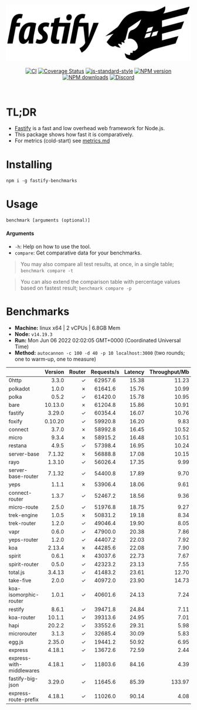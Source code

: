 <div align="center">
  <img src="https://github.com/fastify/graphics/raw/HEAD/fastify-landscape-outlined.svg" width="650" height="auto"/>
</div>

<div align="center">

[![CI](https://github.com/fastify/fastify/workflows/ci/badge.svg)](https://github.com/fastify/fastify/actions/workflows/ci.yml)
[![Coverage Status](https://coveralls.io/repos/github/fastify/fastify/badge.svg?branch=master)](https://coveralls.io/github/fastify/fastify?branch=master)
[![js-standard-style](https://img.shields.io/badge/code%20style-standard-brightgreen.svg?style=flat)](http://standardjs.com/)
[![NPM version](https://img.shields.io/npm/v/fastify.svg?style=flat)](https://www.npmjs.com/package/fastify)
[![NPM downloads](https://img.shields.io/npm/dm/fastify.svg?style=flat)](https://www.npmjs.com/package/fastify) [![Discord](https://img.shields.io/discord/725613461949906985)](https://discord.gg/fastify)

</div>
<br />

# TL;DR

* [Fastify](https://github.com/fastify/fastify) is a fast and low overhead web framework for Node.js.
* This package shows how fast it is comparatively.
* For metrics (cold-start) see [metrics.md](./METRICS.md)

# Installing

```
npm i -g fastify-benchmarks
```

# Usage

```
benchmark [arguments (optional)]
```

#### Arguments

* `-h`: Help on how to use the tool.
* `compare`: Get comparative data for your benchmarks.

> You may also compare all test results, at once, in a single table; `benchmark compare -t`

> You can also extend the comparison table with percentage values based on fastest result; `benchmark compare -p`
# Benchmarks

* __Machine:__ linux x64 | 2 vCPUs | 6.8GB Mem
* __Node:__ `v14.19.3`
* __Run:__ Mon Jun 06 2022 02:02:05 GMT+0000 (Coordinated Universal Time)
* __Method:__ `autocannon -c 100 -d 40 -p 10 localhost:3000` (two rounds; one to warm-up, one to measure)

|                          | Version | Router | Requests/s | Latency | Throughput/Mb |
| :--                      | --:     | --:    | :-:        | --:     | --:           |
| 0http                    | 3.3.0   | ✓      | 62957.6    | 15.38   | 11.23         |
| polkadot                 | 1.0.0   | ✗      | 61641.6    | 15.76   | 10.99         |
| polka                    | 0.5.2   | ✓      | 61420.0    | 15.78   | 10.95         |
| bare                     | 10.13.0 | ✗      | 61204.8    | 15.86   | 10.91         |
| fastify                  | 3.29.0  | ✓      | 60354.4    | 16.07   | 10.76         |
| foxify                   | 0.10.20 | ✓      | 59920.8    | 16.20   | 9.83          |
| connect                  | 3.7.0   | ✗      | 58992.8    | 16.45   | 10.52         |
| micro                    | 9.3.4   | ✗      | 58915.2    | 16.48   | 10.51         |
| restana                  | 4.9.5   | ✓      | 57398.4    | 16.95   | 10.24         |
| server-base              | 7.1.32  | ✗      | 56888.8    | 17.08   | 10.15         |
| rayo                     | 1.3.10  | ✓      | 56026.4    | 17.35   | 9.99          |
| server-base-router       | 7.1.32  | ✓      | 54400.8    | 17.89   | 9.70          |
| yeps                     | 1.1.1   | ✗      | 53906.4    | 18.06   | 9.61          |
| connect-router           | 1.3.7   | ✓      | 52467.2    | 18.56   | 9.36          |
| micro-route              | 2.5.0   | ✓      | 51976.8    | 18.75   | 9.27          |
| trek-engine              | 1.0.5   | ✗      | 50831.2    | 19.18   | 8.34          |
| trek-router              | 1.2.0   | ✓      | 49046.4    | 19.90   | 8.05          |
| vapr                     | 0.6.0   | ✓      | 47900.0    | 20.38   | 7.86          |
| yeps-router              | 1.2.0   | ✓      | 44407.2    | 22.03   | 7.92          |
| koa                      | 2.13.4  | ✗      | 44285.6    | 22.08   | 7.90          |
| spirit                   | 0.6.1   | ✗      | 43037.6    | 22.73   | 7.67          |
| spirit-router            | 0.5.0   | ✓      | 42323.2    | 23.13   | 7.55          |
| total.js                 | 3.4.13  | ✓      | 41483.2    | 23.61   | 12.70         |
| take-five                | 2.0.0   | ✓      | 40972.0    | 23.90   | 14.73         |
| koa-isomorphic-router    | 1.0.1   | ✓      | 40601.6    | 24.13   | 7.24          |
| restify                  | 8.6.1   | ✓      | 39471.8    | 24.84   | 7.11          |
| koa-router               | 10.1.1  | ✓      | 39313.6    | 24.95   | 7.01          |
| hapi                     | 20.2.2  | ✓      | 33552.6    | 29.31   | 5.98          |
| microrouter              | 3.1.3   | ✓      | 32685.4    | 30.09   | 5.83          |
| egg.js                   | 2.35.0  | ✓      | 19441.2    | 50.92   | 6.95          |
| express                  | 4.18.1  | ✓      | 13672.6    | 72.59   | 2.44          |
| express-with-middlewares | 4.18.1  | ✓      | 11803.6    | 84.16   | 4.39          |
| fastify-big-json         | 3.29.0  | ✓      | 11645.6    | 85.39   | 133.97        |
| express-route-prefix     | 4.18.1  | ✓      | 11026.0    | 90.14   | 4.08          |
